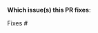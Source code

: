 <!--  Thanks for sending a pull request!  Here are some tips for you:
- If this is your first contribution, read our Getting Started guide https://github.com/kubernetes/community/blob/master/contributors/guide/README.md
- If you are editing SIG information, please follow these instructions: https://git.k8s.io/community/generator
  You will need to follow these steps:
  1. Edit sigs.yaml with your change 
  2. Generate docs with `make generate`. To build docs for one sig, run `make WHAT=sig-apps generate`
-->

**Which issue(s) this PR fixes**:
<!--
*Automatically closes linked issue when PR is merged.
Usage: `Fixes #<issue number>`, or `Fixes (paste link of issue)`.
_If PR is about `failing-tests or flakes`, please post the related issues/tests in a comment and do not use `Fixes`_*
-->
Fixes #
